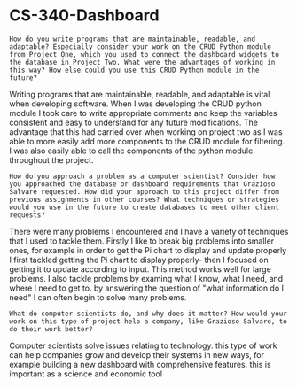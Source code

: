 # CS-340-Dashboard

   
    How do you write programs that are maintainable, readable, and adaptable? Especially consider your work on the CRUD Python module from Project One, which you used to connect the dashboard widgets to the database in Project Two. What were the advantages of working in this way? How else could you use this CRUD Python module in the future?

Writing programs that are maintainable, readable, and adaptable is vital when developing software. When I was developing the CRUD python module I took care to write appropriate comments and keep the variables consistent and easy to understand for any future modifications. The advantage that this had carried over when working on project two as I was able to more easily add more components to the CRUD module for filtering. I was also easily able to call the components of the python module throughout the project. 


    How do you approach a problem as a computer scientist? Consider how you approached the database or dashboard requirements that Grazioso Salvare requested. How did your approach to this project differ from previous assignments in other courses? What techniques or strategies would you use in the future to create databases to meet other client requests?

There were many problems I encountered and I have a variety of techniques that I used to tackle them. Firstly I like to break big problems into smaller ones, for example in order to get the Pi chart to display and update properly I first tackled getting the Pi chart to display properly- then I focused on getting it to update according to input. This method works well for large problems. I also tackle problems by examing what I know, what I need, and where I need to get to. by answering the question of "what information do I need" I can often begin to solve many problems. 

    What do computer scientists do, and why does it matter? How would your work on this type of project help a company, like Grazioso Salvare, to do their work better?
    
Computer scientists solve issues relating to technology. this type of work can help companies grow and develop their systems in new ways, for example building a new dashboard with comprehensive features. this is important as a science and economic tool 
